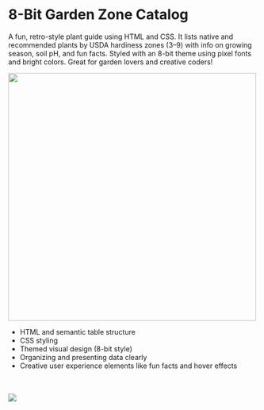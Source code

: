 <h1>8-Bit Garden Zone Catalog</h1>
<p>A fun, retro-style plant guide using HTML and CSS. It lists native and recommended plants by USDA hardiness zones (3–9) with info on growing season, soil pH, and fun facts. Styled with an 8-bit theme using pixel fonts and bright colors. Great for garden lovers and creative coders!</p>

<a href="https://github.com/BackusA920/Survey-Project"></a>

  <img src="./assets/2025-06-01 23_47_42-Window.png" width="500" >
 <ul>
    <li>HTML and semantic table structure</li>
    <li>CSS styling</li>
    <li>Themed visual design (8-bit style)</li>
    <li>Organizing and presenting data clearly</li>
    <li>Creative user experience elements like fun facts and hover effects</li>
 </ul>
  
<br><br>
<a href="https://github.com/BackusA920/Survey-Project">
  <img src="https://dabuttonfactory.com/button.png?t=View+Project&f=Calibri-Bold&ts=18&tc=fff&hp=45&vp=20&w=134&h=38&c=11&bgt=unicolored&bgc=245c68&be=1">
</a>